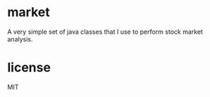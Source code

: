 market
======

A very simple set of java classes that I use to perform stock market analysis.

license
=======

MIT
